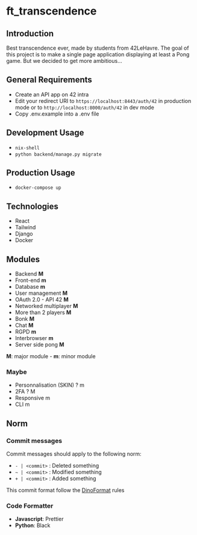 # ft_transcendence

## Introduction
Best transcendence ever, made by students from 42LeHavre.
The goal of this project is to make a single page application displaying at least a Pong game.
But we decided to get more ambitious...

## General Requirements
- Create an API app on 42 intra
- Edit your redirect URI to ```https://localhost:8443/auth/42``` in production mode or to ```http://localhost:8000/auth/42``` in dev mode
- Copy .env.example into a .env file

## Development Usage
- ```nix-shell```
- ```python backend/manage.py migrate```

 ## Production Usage
 - ```docker-compose up```

## Technologies
- React
- Tailwind
- Django
- Docker

## Modules
- Backend **M**
- Front-end **m**
- Database **m**
- User management **M**
- OAuth 2.0 - API 42 **M**
- Networked multiplayer **M**
- More than 2 players **M**
- Bonk **M**
- Chat **M**
- RGPD **m**
- Interbrowser **m**
- Server side pong **M**

**M**: major module - **m**: minor module

### Maybe
- Personnalisation (SKIN) ? m
- 2FA ? M
- Responsive m
- CLI m

## Norm
### Commit messages
Commit messages should apply to the following norm:
- ```- | <commit>``` : Deleted something
- ```~ | <commit>``` : Modified something
- ```+ | <commit>``` : Added something

This commit format follow the [DinoFormat](https://github.com/DinoMalin/DinoFormat) rules

### Code Formatter
- **Javascript**: Prettier
- **Python**: Black
